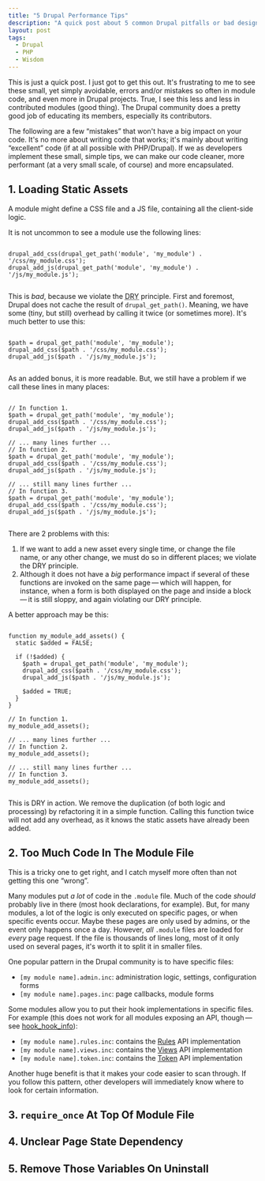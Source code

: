 ```yaml
---
title: "5 Drupal Performance Tips"
description: "A quick post about 5 common Drupal pitfalls or bad design decisions you could avoid."
layout: post
tags:
  - Drupal
  - PHP
  - Wisdom
---
```


This is just a quick post. I just got to get this out. It's frustrating to me to see these small, yet simply avoidable, errors and/or mistakes so often in module code, and even more in Drupal projects. True, I see this less and less in contributed modules (good thing). The Drupal community does a pretty good job of educating its members, especially its contributors.

The following are a few &ldquo;mistakes&rdquo; that won't have a big impact on your code. It's no more about writing code that works; it's mainly about writing &ldquo;excellent&rdquo; code (if at all possible with PHP/Drupal). If we as developers implement these small, simple tips, we can make our code cleaner, more performant (at a very small scale, of course) and more encapsulated.

## 1. Loading Static Assets

A module might define a CSS file and a JS file, containing all the client-side logic.

It is not uncommon to see a module use the following lines:

<pre><code class="language-php">
drupal_add_css(drupal_get_path('module', 'my_module') . '/css/my_module.css');
drupal_add_js(drupal_get_path('module', 'my_module') . '/js/my_module.js');

</code></pre>

This is *bad*, because we violate the <abbr title="Don't Repeat Yourself">DRY</abbr> principle. First and foremost, Drupal does not cache the result of `drupal_get_path()`. Meaning, we have some (tiny, but still) overhead by calling it twice (or sometimes more). It's much better to use this:

<pre><code class="language-php">
$path = drupal_get_path('module', 'my_module');
drupal_add_css($path . '/css/my_module.css');
drupal_add_js($path . '/js/my_module.js');

</code></pre>

As an added bonus, it is more readable. But, we still have a problem if we call these lines in many places:

<pre><code class="language-php">
// In function 1.
$path = drupal_get_path('module', 'my_module');
drupal_add_css($path . '/css/my_module.css');
drupal_add_js($path . '/js/my_module.js');

// ... many lines further ...
// In function 2.
$path = drupal_get_path('module', 'my_module');
drupal_add_css($path . '/css/my_module.css');
drupal_add_js($path . '/js/my_module.js');

// ... still many lines further ...
// In function 3.
$path = drupal_get_path('module', 'my_module');
drupal_add_css($path . '/css/my_module.css');
drupal_add_js($path . '/js/my_module.js');

</code></pre>

There are 2 problems with this:

1. If we want to add a new asset every single time, or change the file name, or any other change, we must do so in different places; we violate the DRY principle.
2. Although it does not have a *big* performance impact if several of these functions are invoked on the same page&thinsp;&mdash;&thinsp;which will happen, for instance, when a form is both displayed on the page and inside a block&thinsp;&mdash;&thinsp;it is still sloppy, and again violating our DRY principle.

A better approach may be this:

<pre><code class="language-php">
function my_module_add_assets() {
  static $added = FALSE;

  if (!$added) {
    $path = drupal_get_path('module', 'my_module');
    drupal_add_css($path . '/css/my_module.css');
    drupal_add_js($path . '/js/my_module.js');

    $added = TRUE;
  }
}

// In function 1.
my_module_add_assets();

// ... many lines further ...
// In function 2.
my_module_add_assets();

// ... still many lines further ...
// In function 3.
my_module_add_assets();

</code></pre>

This is DRY in action. We remove the duplication (of both logic and processing) by refactoring it in a simple function. Calling this function twice will not add any overhead, as it knows the static assets have already been added.

## 2. Too Much Code In The Module File

This is a tricky one to get right, and I catch myself more often than not getting this one &ldquo;wrong&rdquo;.

Many modules put *a lot* of code in the `.module` file. Much of the code *should* probably live in there (most hook declarations, for example). But, for many modules, a lot of the logic is only executed on specific pages, or when specific events occur. Maybe these pages are only used by admins, or the event only happens once a day. However, *all* `.module` files are loaded for *every* page request. If the file is thousands of lines long, most of it only used on several pages, it's worth it to split it in smaller files.

One popular pattern in the Drupal community is to have specific files:

* ``[my module name].admin.inc``: administration logic, settings, configuration forms
* ``[my module name].pages.inc``: page callbacks, module forms

Some modules allow you to put their hook implementations in specific files. For example (this does not work for all modules exposing an API, though&thinsp;&mdash;&thinsp;see [hook_hook_info](https://api.drupal.org/api/drupal/modules%21system%21system.api.php/function/hook_hook_info/7)):

* ``[my module name].rules.inc``: contains the [Rules](https://www.drupal.org/project/rules) API implementation
* ``[my module name].views.inc``: contains the [Views](https://www.drupal.org/project/views) API implementation
* ``[my module name].token.inc``: contains the [Token](https://www.drupal.org/project/token) API implementation

Another huge benefit is that it makes your code easier to scan through. If you follow this pattern, other developers will immediately know where to look for certain information.

## 3. `require_once` At Top Of Module File

## 4. Unclear Page State Dependency

## 5. Remove Those Variables On Uninstall